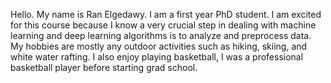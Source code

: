 Hello. My name is Ran Elgedawy. I am a first year PhD student. I am excited for this course because I know a very crucial step in dealing with 
machine learning and deep learning algorithms is to analyze and preprocess data.
My hobbies are mostly any outdoor activities such as hiking, skiing, and white water rafting. I also enjoy playing basketball, I was a professional basketball player before starting grad school.
